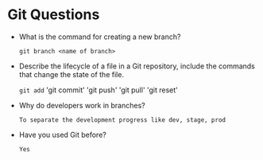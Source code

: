 # Git Questions

- What is the command for creating a new branch?

  `git branch <name of branch>`

- Describe the lifecycle of a file in a Git repository, include the commands that change the state of the file.

  `git add`
  'git commit'
  'git push'
  'git pull'
  'git reset'
  
- Why do developers work in branches?

  `To separate the development progress like dev, stage, prod`

- Have you used Git before?

  `Yes`
